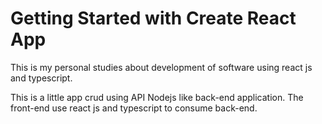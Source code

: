 # Getting Started with Create React App

This is my personal studies about development of software using react js and typescript. 

This is a little app crud using API Nodejs like back-end application. The front-end use react js and typescript to 
consume back-end. 

